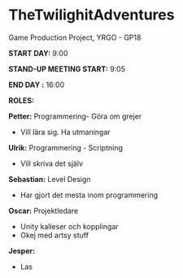 # TheTwilighitAdventures
Game Production Project, YRGO - GP18


**START DAY:** 9:00

**STAND-UP MEETING START:** 9:05

**END DAY :** 16:00

**ROLES:**

**Petter:** Programmering- Göra om grejer
  - Vill lära sig. Ha utmaningar

**Ulrik:** Programmering - Scriptning
  - Vill skriva det själv
  
**Sebastian:** Level Design
  - Har gjort det mesta inom programmering 
  
**Oscar:** Projektledare
  - Unity kalleser och kopplingar
  - Okej med artsy stuff
  
**Jesper:** 
  -  Las
